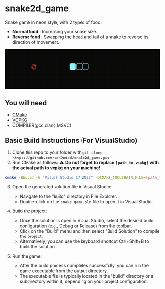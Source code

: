 # snake2d_game

Snake game in neon style, with 2 types of food:
* **Normal food** : Increasing your snake size.
* **Reverse food** : Swapping the head and tail of a snake to reverse its direction of movement.

<img src="misc/gameplay.gif"/>

## You will need
* [CMake](https://cmake.org/install/)
* [VCPKG](https://vcpkg.io/en/)
* COMPILER(gcc,clang,MSVC)
  
## Basic Build Instructions (For VisualStudio)
1. Clone this repo to your folder with `git clone https://github.com/cah9xddd/snake2d_game.git`
2. Run CMake as follows:
⚠️ **Do not forget to replace `[path_to_vcpkg]` with the actual path to vcpkg on your machine!**
```bash
cmake -Bbuild -G "Visual Studio 17 2022" -DCMAKE_TOOLCHAIN_FILE=[path_to_vcpkg]/scripts/buildsystems/vcpkg.cmake
```
3. Open the generated solution file in Visual Studio:
   - Navigate to the "build" directory in File Explorer.
   - Double-click on the `snake_game.sln` file to open it in Visual Studio.

4. Build the project:
   - Once the solution is open in Visual Studio, select the desired build configuration (e.g., Debug or Release) from the toolbar.
   - Click on the "Build" menu and then select "Build Solution" to compile the project.
   - Alternatively, you can use the keyboard shortcut Ctrl+Shift+B to build the solution.

5. Run the game:
   - After the build process completes successfully, you can run the game executable from the output directory.
   - The executable file is typically located in the "build" directory or a subdirectory within it, depending on your project configuration.

